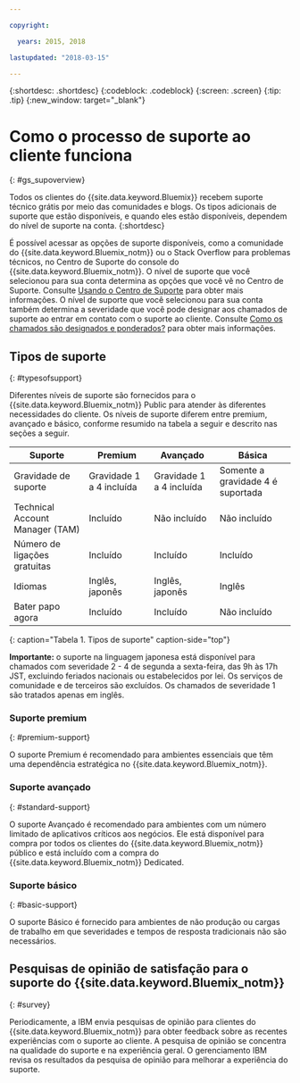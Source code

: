 ```yaml
---

copyright:

  years: 2015, 2018

lastupdated: "2018-03-15"

---
```


{:shortdesc: .shortdesc}
{:codeblock: .codeblock}
{:screen: .screen}
{:tip: .tip}
{:new_window: target="_blank"}

# Como o processo de suporte ao cliente funciona
{: #gs_supoverview}

Todos os clientes do {{site.data.keyword.Bluemix}} recebem suporte técnico grátis por meio das comunidades e blogs. Os tipos adicionais de suporte que estão disponíveis, e quando eles estão disponíveis, dependem do nível de suporte na conta.
{:shortdesc}

É possível acessar as opções de suporte disponíveis, como a comunidade do {{site.data.keyword.Bluemix_notm}} ou o Stack Overflow para problemas técnicos, no Centro de Suporte do console do {{site.data.keyword.Bluemix_notm}}. O nível de suporte que você selecionou para sua conta determina as opções que você vê no Centro de Suporte. Consulte [Usando o Centro de Suporte](/docs/get-support/howtogetsupport.html#using-avatar) para obter mais informações. O nível de suporte que você selecionou para sua conta também determina a severidade que você pode designar aos chamados de suporte ao entrar em contato com o suporte ao cliente. Consulte [Como os chamados são designados e ponderados?](/docs/get-support/ticketweight.html#support-ticket-severity) para obter mais informações.

## Tipos de suporte
{: #typesofsupport}

Diferentes níveis de suporte são fornecidos para o {{site.data.keyword.Bluemix_notm}} Public para atender às diferentes necessidades do cliente. Os níveis de suporte diferem entre premium, avançado e básico, conforme resumido na tabela a seguir e descrito nas seções a seguir.

Suporte | Premium | Avançado | Básica
--- | --- | --- | --- |
Gravidade de suporte | Gravidade 1 a 4 incluída | Gravidade 1 a 4 incluída | Somente a gravidade 4 é suportada |
Technical Account Manager (TAM) | Incluído | Não incluído |  Não incluído |
Número de ligações gratuitas | Incluído | Incluído | Incluído |
Idiomas | Inglês, japonês | Inglês, japonês |  Inglês |
Bater papo agora | Incluído | Incluído | Não incluído |
{: caption="Tabela 1. Tipos de suporte" caption-side="top"}

**Importante:** o suporte na linguagem japonesa está disponível para chamados com severidade 2 - 4 de segunda a sexta-feira, das 9h às 17h JST, excluindo feriados nacionais ou estabelecidos por lei. Os serviços de comunidade e de terceiros são excluídos. Os chamados de severidade 1 são tratados apenas em inglês.

### Suporte premium
{: #premium-support}

O suporte Premium é recomendado para ambientes essenciais que têm uma dependência estratégica no {{site.data.keyword.Bluemix_notm}}.

### Suporte avançado
{: #standard-support}

O suporte Avançado é recomendado para ambientes com um número limitado de aplicativos críticos aos negócios. Ele está disponível para compra por todos os clientes do {{site.data.keyword.Bluemix_notm}} público e está incluído com a compra do {{site.data.keyword.Bluemix_notm}} Dedicated.

### Suporte básico
{: #basic-support}

O suporte Básico é fornecido para ambientes de não produção ou cargas de trabalho em que severidades e tempos de resposta tradicionais não são necessários.

## Pesquisas de opinião de satisfação para o suporte do {{site.data.keyword.Bluemix_notm}}  
{: #survey}

Periodicamente, a IBM envia pesquisas de opinião para clientes do {{site.data.keyword.Bluemix_notm}} para obter feedback sobre as recentes experiências com o suporte ao cliente. A pesquisa de opinião se concentra na qualidade do suporte e na experiência geral. O gerenciamento IBM revisa os resultados da pesquisa de opinião para melhorar a experiência do suporte.
